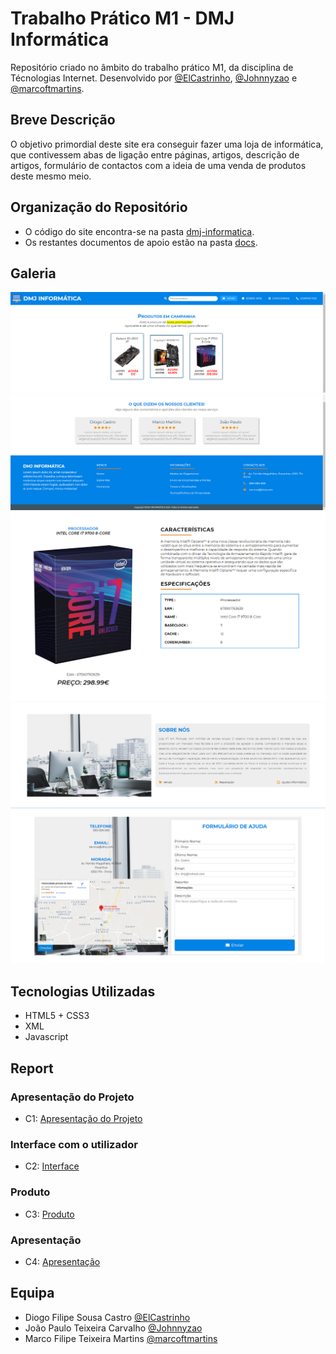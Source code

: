 # Trabalho Prático M1 - DMJ Informática
Repositório criado no âmbito do trabalho prático M1, da disciplina de Técnologias Internet. Desenvolvido por [@ElCastrinho](https://github.com/ElCastrinho), [@Johnnyzao](https://github.com/Johnnyzao) e [@marcoftmartins](https://github.com/marcoftmartins).

## Breve Descrição

O objetivo primordial deste site era conseguir fazer uma loja de informática, que contivessem abas de ligação entre páginas, artigos, descrição de artigos, formulário de contactos com a ideia de uma venda de produtos deste mesmo meio.

## Organização do Repositório

* O código do site encontra-se na pasta [dmj-informatica](https://github.com/TIWM-TI01/dmj-informatica/tree/main/dmj-informatica).
* Os restantes documentos de apoio estão na pasta [docs](https://github.com/TIWM-TI01/dmj-informatica/tree/main/docs).

## Galeria

![](docs/imagens/header-promocoes.png)
![](docs/imagens/reviews-footer.png)
![](docs/imagens/info-produto.png)
![](docs/imagens/sobre-nos.png)
![](docs/imagens/formulario-contacto.png)

## Tecnologias Utilizadas

* HTML5 + CSS3
* XML
* Javascript

## Report

### Apresentação do Projeto
* C1: [Apresentação do Projeto](docs/apresentacao-projeto.md)
### Interface com o utilizador 
* C2: [Interface](docs/interface-utilizador.md)
### Produto
* C3: [Produto](docs/produto.md)
### Apresentação
* C4: [Apresentação](docs/dmj-informatica.pdf)

## Equipa
* Diogo Filipe Sousa Castro [@ElCastrinho](https://github.com/ElCastrinho)
* João Paulo Teixeira Carvalho [@Johnnyzao](https://github.com/Johnnyzao)
* Marco Filipe Teixeira Martins [@marcoftmartins](https://github.com/marcoftmartins)
